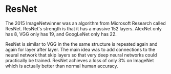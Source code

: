 # ResNet

The 2015 ImageNetwinner was an algorithm from Microsoft Research called ResNet. ResNet's strength is that it has a massive 152 layers. AlexNet only has 8, VGG only has 19, and GoogLeNet only has 22.

ResNet is similar to VGG in the the same structure is repeated again and again for layer after layer. The main idea was to add connections to the neural network that skip layers so that very deep neural networks could practically be trained. ResNet achieves a loss of only 3% on ImageNet which is actually better than normal human accuracy.
